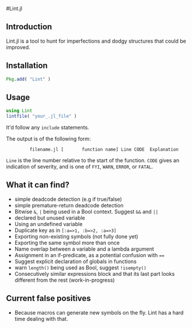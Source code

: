 #Lint.jl

## Introduction

Lint.jl is a tool to hunt for imperfections and dodgy structures that could be
improved.

## Installation
```julia
Pkg.add( "Lint" )
```

## Usage
```julia
using Lint
lintfile( "your_.jl_file" )
```
It'd follow any `include` statements.

The output is of the following form:
```
         filename.jl [       function name] Line CODE  Explanation
```
`Line` is the line number relative to the start of the function.
`CODE` gives an indication of severity, and is one of `FYI`, `WARN`, `ERROR`, or `FATAL`.

## What it can find?
* simple deadcode detection (e.g if true/false)
* simple premature-return deadcode detection
* Bitwise `&`, `|` being used in a Bool context. Suggest `&&` and `||`
* declared but unused variable
* Using an undefined variable
* Duplicate key as in `[:a=>1, :b=>2, :a=>3]`
* Exporting non-existing symbols (not fully done yet)
* Exporting the same symbol more than once
* Name overlap between a variable and a lambda argument
* Assignment in an if-predicate, as a potential confusion with `==`
* Suggest explicit declaration of globals in functions
* warn `length()` being used as Bool, suggest `!isempty()`
* Consecutively similar expressions block and that its last part looks different from the rest (work-in-progress)

## Current false positives
* Because macros can generate new symbols on the fly. Lint has a hard time dealing
with that.
